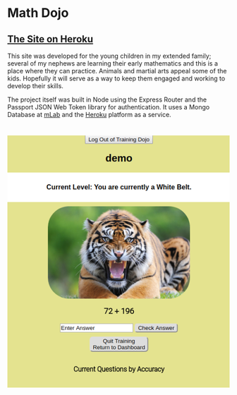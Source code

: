 # Math Dojo

## [The Site on Heroku](https://warm-badlands-54373.herokuapp.com/math-dojo.html) 

This site was developed for the young children in my extended family; several of my nephews are learning their early mathematics and this is a place where they can practice.  Animals and martial arts appeal some of the kids.  Hopefully it will serve as a way to keep them engaged and working to develop their skills.  

The project itself was built in Node using the Express Router and the Passport JSON Web Token library for authentication.  It uses a Mongo Database at [mLab](https://mlab.com/welcome/) and the [Heroku](heroku.com) platform as a service.  

#
#
#

<p align="center">
<img src="./public/images/demo_screen.png">
<p>